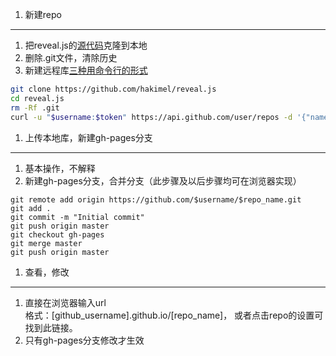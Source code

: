 1. 新建repo
- - - - - -
  1. 把reveal.js的[源代码](https://github.com/hakimel/reveal.js)克隆到本地  
  1. 删除.git文件，清除历史  
  2. 新建远程库[三种用命令行的形式](http://blog.csdn.net/zl4546474849l/article/details/37497085)  
``` bash
git clone https://github.com/hakimel/reveal.js  
cd reveal.js
rm -Rf .git 
curl -u "$username:$token" https://api.github.com/user/repos -d '{"name":"'$repo_name'"}'   
```



1. 上传本地库，新建gh-pages分支  
- - - - - - - 
  1. 基本操作，不解释  
  2. 新建gh-pages分支，合并分支（此步骤及以后步骤均可在浏览器实现）
```
git remote add origin https://github.com/$username/$repo_name.git
git add .
git commit -m "Initial commit"
git push origin master
git checkout gh-pages
git merge master
git push origin master
```



1. 查看，修改
- - - - - - - - - 
  1. 直接在浏览器输入url  
  格式：[github_username].github.io/[repo_name]， 或者点击repo的设置可找到此链接。
  1. 只有gh-pages分支修改才生效  

